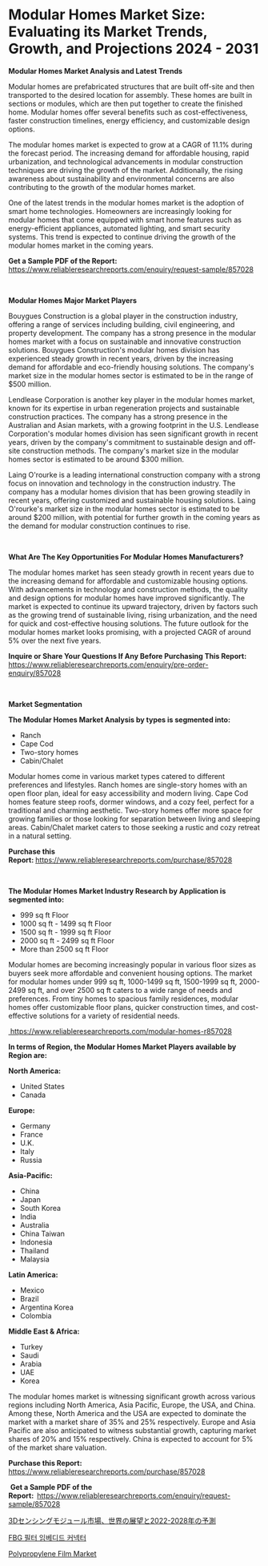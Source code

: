 <p><h1>Modular Homes Market Size: Evaluating its Market Trends, Growth, and Projections 2024 - 2031</h1></p><p><strong>Modular Homes Market Analysis and Latest Trends</strong></p>
<p><p>Modular homes are prefabricated structures that are built off-site and then transported to the desired location for assembly. These homes are built in sections or modules, which are then put together to create the finished home. Modular homes offer several benefits such as cost-effectiveness, faster construction timelines, energy efficiency, and customizable design options.</p><p>The modular homes market is expected to grow at a CAGR of 11.1% during the forecast period. The increasing demand for affordable housing, rapid urbanization, and technological advancements in modular construction techniques are driving the growth of the market. Additionally, the rising awareness about sustainability and environmental concerns are also contributing to the growth of the modular homes market.</p><p>One of the latest trends in the modular homes market is the adoption of smart home technologies. Homeowners are increasingly looking for modular homes that come equipped with smart home features such as energy-efficient appliances, automated lighting, and smart security systems. This trend is expected to continue driving the growth of the modular homes market in the coming years.</p></p>
<p><strong>Get a Sample PDF of the Report:&nbsp;</strong> <a href="https://www.reliableresearchreports.com/enquiry/request-sample/857028">https://www.reliableresearchreports.com/enquiry/request-sample/857028</a></p>
<p>&nbsp;</p>
<p><strong>Modular Homes Major Market Players</strong></p>
<p><p>Bouygues Construction is a global player in the construction industry, offering a range of services including building, civil engineering, and property development. The company has a strong presence in the modular homes market with a focus on sustainable and innovative construction solutions. Bouygues Construction's modular homes division has experienced steady growth in recent years, driven by the increasing demand for affordable and eco-friendly housing solutions. The company's market size in the modular homes sector is estimated to be in the range of $500 million.</p><p>Lendlease Corporation is another key player in the modular homes market, known for its expertise in urban regeneration projects and sustainable construction practices. The company has a strong presence in the Australian and Asian markets, with a growing footprint in the U.S. Lendlease Corporation's modular homes division has seen significant growth in recent years, driven by the company's commitment to sustainable design and off-site construction methods. The company's market size in the modular homes sector is estimated to be around $300 million.</p><p>Laing O'rourke is a leading international construction company with a strong focus on innovation and technology in the construction industry. The company has a modular homes division that has been growing steadily in recent years, offering customized and sustainable housing solutions. Laing O'rourke's market size in the modular homes sector is estimated to be around $200 million, with potential for further growth in the coming years as the demand for modular construction continues to rise.</p></p>
<p>&nbsp;</p>
<p><strong>What Are The Key Opportunities For Modular Homes Manufacturers?</strong></p>
<p><p>The modular homes market has seen steady growth in recent years due to the increasing demand for affordable and customizable housing options. With advancements in technology and construction methods, the quality and design options for modular homes have improved significantly. The market is expected to continue its upward trajectory, driven by factors such as the growing trend of sustainable living, rising urbanization, and the need for quick and cost-effective housing solutions. The future outlook for the modular homes market looks promising, with a projected CAGR of around 5% over the next five years.</p></p>
<p><strong>Inquire or Share Your Questions If Any Before Purchasing This Report:</strong> <a href="https://www.reliableresearchreports.com/enquiry/pre-order-enquiry/857028">https://www.reliableresearchreports.com/enquiry/pre-order-enquiry/857028</a></p>
<p>&nbsp;</p>
<p><strong>Market Segmentation</strong></p>
<p><strong>The Modular Homes Market Analysis by types is segmented into:</strong></p>
<p><ul><li>Ranch</li><li>Cape Cod</li><li>Two-story homes</li><li>Cabin/Chalet</li></ul></p>
<p><p>Modular homes come in various market types catered to different preferences and lifestyles. Ranch homes are single-story homes with an open floor plan, ideal for easy accessibility and modern living. Cape Cod homes feature steep roofs, dormer windows, and a cozy feel, perfect for a traditional and charming aesthetic. Two-story homes offer more space for growing families or those looking for separation between living and sleeping areas. Cabin/Chalet market caters to those seeking a rustic and cozy retreat in a natural setting.</p></p>
<p><strong>Purchase this Report:&nbsp;</strong><a href="https://www.reliableresearchreports.com/purchase/857028">https://www.reliableresearchreports.com/purchase/857028</a></p>
<p>&nbsp;</p>
<p><strong>The Modular Homes Market Industry Research by Application is segmented into:</strong></p>
<p><ul><li>999 sq ft Floor</li><li>1000 sq ft - 1499 sq ft Floor</li><li>1500 sq ft - 1999 sq ft Floor</li><li>2000 sq ft - 2499 sq ft Floor</li><li>More than 2500 sq ft Floor</li></ul></p>
<p><p>Modular homes are becoming increasingly popular in various floor sizes as buyers seek more affordable and convenient housing options. The market for modular homes under 999 sq ft, 1000-1499 sq ft, 1500-1999 sq ft, 2000-2499 sq ft, and over 2500 sq ft caters to a wide range of needs and preferences. From tiny homes to spacious family residences, modular homes offer customizable floor plans, quicker construction times, and cost-effective solutions for a variety of residential needs.</p></p>
<p><a href="https://www.reliableresearchreports.com/modular-homes-r857028">&nbsp;https://www.reliableresearchreports.com/modular-homes-r857028</a></p>
<p><strong>In terms of Region, the Modular Homes Market Players available by Region are:</strong></p>
<p>
    <p> <strong> North America: </strong>
        <ul>
            <li>United States</li>
            <li>Canada</li>
        </ul>
        </p> 
    <p> <strong> Europe: </strong>
        <ul>
            <li>Germany</li>
            <li>France</li>
            <li>U.K.</li>
            <li>Italy</li>
            <li>Russia</li>
        </ul>
        </p> 
    <p> <strong> Asia-Pacific: </strong>
        <ul>
            <li>China</li>
            <li>Japan</li>
            <li>South Korea</li>
            <li>India</li>
            <li>Australia</li>
            <li>China Taiwan</li>
            <li>Indonesia</li>
            <li>Thailand</li>
            <li>Malaysia</li>
        </ul>
        </p> 
    <p> <strong> Latin America: </strong>
        <ul>
            <li>Mexico</li>
            <li>Brazil</li>
            <li>Argentina Korea</li>
            <li>Colombia</li>
        </ul>
        </p> 
    <p> <strong> Middle East & Africa: </strong>
        <ul>
            <li>Turkey</li>
            <li>Saudi</li>
            <li>Arabia</li>
            <li>UAE</li>
            <li>Korea</li>
        </ul>
    </p>
    </p>
<p><p>The modular homes market is witnessing significant growth across various regions including North America, Asia Pacific, Europe, the USA, and China. Among these, North America and the USA are expected to dominate the market with a market share of 35% and 25% respectively. Europe and Asia Pacific are also anticipated to witness substantial growth, capturing market shares of 20% and 15% respectively. China is expected to account for 5% of the market share valuation.</p></p>
<p><strong>Purchase this Report: </strong><a href="https://www.reliableresearchreports.com/purchase/857028">https://www.reliableresearchreports.com/purchase/857028</a></p>
<p>&nbsp;<strong>Get a Sample PDF of the Report:&nbsp;&nbsp;</strong><a href="https://www.reliableresearchreports.com/enquiry/request-sample/857028">https://www.reliableresearchreports.com/enquiry/request-sample/857028</a></p>
<p><strong></strong></p>
<p><p><a href="https://github.com/LenoraKris2023/Market-Research-Report-List-1/blob/main/8061507130830.md">3Dセンシングモジュール市場、世界の展望と2022-2028年の予測</a></p><p><a href="https://github.com/vdhdwjyp90142/Market-Research-Report-List-2/blob/main/4747164119171.md">FBG 필터 임베디드 커넥터</a></p><p><a href="https://github.com/shahriarnajimjoy333/Market-Research-Report-List-1/blob/main/polypropylene-film-market.md">Polypropylene Film Market</a></p></p>